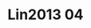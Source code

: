 <a name="material" />

# Lin2013 04
<script type="application/ld+json">
  {
    "@context": "https://schema.org/",
    "@type": "ChemicalSubstance",
    "http://purl.org/dc/terms/conformsTo":
      {
        "@type": "CreativeWork",
        "@id": "https://bioschemas.org/profiles/ChemicalSubstance/0.4-RELEASE/"
      },
    "@id": "https://egonw.github.io/nanowiki/nanowiki451.html#material",
    "name": "Lin2013 04",
    "sameAs: "http://127.0.0.1/mediawiki/index.php/Special:URIResolver/Lin2013_04"
  }
</script>

